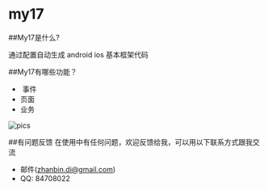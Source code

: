 # my17

##My17是什么?

通过配置自动生成 android ios 基本框架代码


##My17有哪些功能？

*  事件
*  页面
*  业务

![pics](p0.jpg)



##有问题反馈
在使用中有任何问题，欢迎反馈给我，可以用以下联系方式跟我交流

* 邮件(zhanbin.di@gmail.com)
* QQ: 84708022

